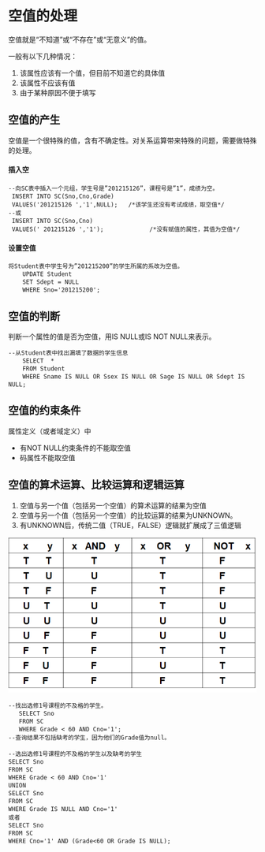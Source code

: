 # 空值的处理

空值就是“不知道”或“不存在”或“无意义”的值。 

一般有以下几种情况： 

1. 该属性应该有一个值，但目前不知道它的具体值 
2. 该属性不应该有值 
3. 由于某种原因不便于填写

## 空值的产生 

空值是一个很特殊的值，含有不确定性。对关系运算带来特殊的问题，需要做特殊的处理。

#### 插入空

```text
--向SC表中插入一个元组，学生号是”201215126”，课程号是”1”，成绩为空。
 INSERT INTO SC(Sno,Cno,Grade)
 VALUES('201215126 ','1',NULL);   /*该学生还没有考试成绩，取空值*/
--或
 INSERT INTO SC(Sno,Cno)
 VALUES(' 201215126 ','1');             /*没有赋值的属性，其值为空值*/

```

#### 设置空值

```text
将Student表中学生号为”201215200”的学生所属的系改为空值。
	UPDATE Student
	SET Sdept = NULL
	WHERE Sno='201215200';
```

## 空值的判断 

判断一个属性的值是否为空值，用IS NULL或IS NOT NULL来表示。

```text
--从Student表中找出漏填了数据的学生信息
	SELECT  *
	FROM Student
	WHERE Sname IS NULL OR Ssex IS NULL OR Sage IS NULL OR Sdept IS NULL;
```

## 空值的约束条件 

属性定义（或者域定义）中

* 有NOT NULL约束条件的不能取空值 
* 码属性不能取空值

## 空值的算术运算、比较运算和逻辑运算

1. 空值与另一个值（包括另一个空值）的算术运算的结果为空值 
2. 空值与另一个值（包括另一个空值）的比较运算的结果为UNKNOWN。 
3. 有UNKNOWN后，传统二值（TRUE，FALSE）逻辑就扩展成了三值逻辑

![](../.gitbook/assets/image%20%286%29.png)

```text
--找出选修1号课程的不及格的学生。
   SELECT Sno
   FROM SC
   WHERE Grade < 60 AND Cno='1';
--查询结果不包括缺考的学生，因为他们的Grade值为null。

--选出选修1号课程的不及格的学生以及缺考的学生
SELECT Sno
FROM SC
WHERE Grade < 60 AND Cno='1'
UNION
SELECT Sno
FROM SC
WHERE Grade IS NULL AND Cno='1'
或者
SELECT Sno
FROM SC
WHERE Cno='1' AND (Grade<60 OR Grade IS NULL);

```

